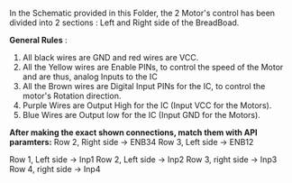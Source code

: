 In the Schematic provided in this Folder, the 2 Motor's control has been divided into 2 sections : Left and Right side of the BreadBoad.

**General Rules** : 
1) All black wires are GND and red wires are VCC.
2) All the Yellow wires are Enable PINs, to control the speed of the Motor and are thus, analog Inputs to the IC
3) All the Brown wires are Digital Input PINs for the IC, to control the motor's Rotation direction.
4) Purple Wires are Output High for the IC (Input VCC for the Motors).
5) Blue Wires are Output low for the IC (Input GND for the Motors).

**After making the exact shown connections, match them with API paramters:**
Row 2, Right side -> ENB34
Row 3, Left side -> ENB12

Row 1, Left side ->  Inp1
Row 2, Left side -> Inp2
Row 3, right side -> Inp3
Row 4, right side -> Inp4
